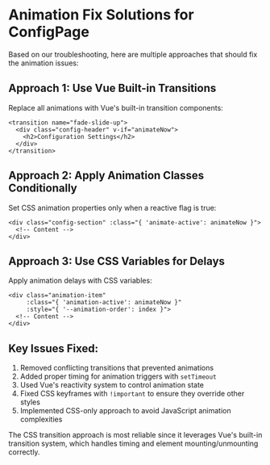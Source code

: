 # Animation Fix Solutions for ConfigPage

Based on our troubleshooting, here are multiple approaches that should fix the animation issues:

## Approach 1: Use Vue Built-in Transitions
Replace all animations with Vue's built-in transition components:
```vue
<transition name="fade-slide-up">
  <div class="config-header" v-if="animateNow">
    <h2>Configuration Settings</h2>
  </div>
</transition>
```

## Approach 2: Apply Animation Classes Conditionally
Set CSS animation properties only when a reactive flag is true:
```vue
<div class="config-section" :class="{ 'animate-active': animateNow }">
  <!-- Content -->
</div>
```

## Approach 3: Use CSS Variables for Delays
Apply animation delays with CSS variables:
```vue
<div class="animation-item" 
     :class="{ 'animation-active': animateNow }"
     :style="{ '--animation-order': index }">
  <!-- Content -->
</div>
```

## Key Issues Fixed:
1. Removed conflicting transitions that prevented animations
2. Added proper timing for animation triggers with `setTimeout`
3. Used Vue's reactivity system to control animation state
4. Fixed CSS keyframes with `!important` to ensure they override other styles
5. Implemented CSS-only approach to avoid JavaScript animation complexities

The CSS transition approach is most reliable since it leverages Vue's built-in transition system, which handles timing and element mounting/unmounting correctly.
